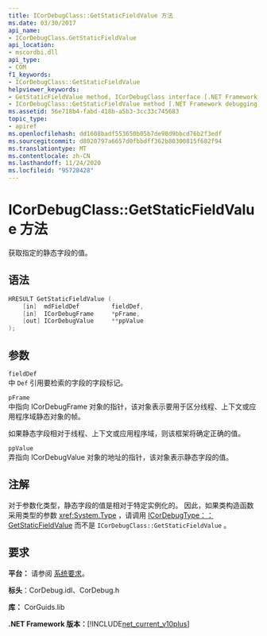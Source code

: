 ```yaml
---
title: ICorDebugClass::GetStaticFieldValue 方法
ms.date: 03/30/2017
api_name:
- ICorDebugClass.GetStaticFieldValue
api_location:
- mscordbi.dll
api_type:
- COM
f1_keywords:
- ICorDebugClass::GetStaticFieldValue
helpviewer_keywords:
- GetStaticFieldValue method, ICorDebugClass interface [.NET Framework debugging]
- ICorDebugClass::GetStaticFieldValue method [.NET Framework debugging]
ms.assetid: 56e718b4-fabd-418b-a5b3-3cc33c745683
topic_type:
- apiref
ms.openlocfilehash: dd1608badf553650b05b7de98d9bbcd76b2f3edf
ms.sourcegitcommit: d8020797a6657d0fbbdff362b80300815f682f94
ms.translationtype: MT
ms.contentlocale: zh-CN
ms.lasthandoff: 11/24/2020
ms.locfileid: "95728428"
---
```

# <a name="icordebugclassgetstaticfieldvalue-method"></a>ICorDebugClass::GetStaticFieldValue 方法

获取指定的静态字段的值。  
  
## <a name="syntax"></a>语法  
  
```cpp  
HRESULT GetStaticFieldValue (  
    [in]  mdFieldDef         fieldDef,  
    [in]  ICorDebugFrame     *pFrame,  
    [out] ICorDebugValue     **ppValue  
);  
```  
  
## <a name="parameters"></a>参数  

 `fieldDef`  
 中 `Def` 引用要检索的字段的字段标记。  
  
 `pFrame`  
 中指向 ICorDebugFrame 对象的指针，该对象表示要用于区分线程、上下文或应用程序域静态对象的帧。  
  
 如果静态字段相对于线程、上下文或应用程序域，则该框架将确定正确的值。  
  
 `ppValue`  
 弄指向 ICorDebugValue 对象的地址的指针，该对象表示静态字段的值。  
  
## <a name="remarks"></a>注解  

 对于参数化类型，静态字段的值是相对于特定实例化的。 因此，如果类构造函数采用类型的参数 <xref:System.Type> ，请调用 [ICorDebugType：： GetStaticFieldValue](icordebugtype-getstaticfieldvalue-method.md) 而不是 `ICorDebugClass::GetStaticFieldValue` 。  
  
## <a name="requirements"></a>要求  

 **平台：** 请参阅 [系统要求](../../get-started/system-requirements.md)。  
  
 **标头**：CorDebug.idl、CorDebug.h  
  
 **库：** CorGuids.lib  
  
 **.NET Framework 版本：**[!INCLUDE[net_current_v10plus](../../../../includes/net-current-v10plus-md.md)]
